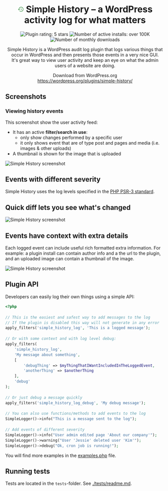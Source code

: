 <h1 align="center">
  <img width="20" height="20" src="https://raw.githubusercontent.com/bonny/WordPress-Simple-History/master/.wordpress-org/icon.svg" alt="">
  Simple History
  – a WordPress activity log for what matters
</h1>

<p align="center">
  <img src="https://img.shields.io/wordpress/plugin/r/simple-history.svg?style=for-the-badge" alt="Plugin rating: 5 stars" />
  <img src="https://img.shields.io/wordpress/plugin/installs/simple-history?style=for-the-badge" alt="Number of active installs: over 100K">
  <img src="https://img.shields.io/wordpress/plugin/dm/simple-history?style=for-the-badge" alt="Number of monthly downloads">
</p>

<p align="center">
  Simple History is a WordPress audit log plugin that logs various things that occur in WordPress and then presents those events in a very nice GUI.
  <br />
  It's great way to view user activity and keep an eye on what the admin users of a website are doing.
</p>

<p align="center">
  Download from WordPress.org
  <a href="https://wordpress.org/plugins/simple-history/">
    <br />
    https://wordpress.org/plugins/simple-history/
  </a>
</p>

## Screenshots

### Viewing history events

This screenshot show the user activity feed:

- It has an active **filter/search in use**:
  - only show changes performed by a specific user
  - it only shows event that are of type post and pages and media (i.e. images & other uploads)
- A thumbnail is shown for the image that is uploaded

![Simple History screenshot](https://ps.w.org/simple-history/assets/screenshot-1.png?rev=1)

## Events with different severity

Simple History uses the log levels specified in the [PHP PSR-3 standard](https://www.php-fig.org/psr/psr-3/).

## Quick diff lets you see what's changed

![Simple History screenshot](https://ps.w.org/simple-history/assets/screenshot-2.png?rev=1096689)

## Events have context with extra details

Each logged event can include useful rich formatted extra information. For example: a plugin install can contain author info and a the url to the plugin, and an uploaded image can contain a thumbnail of the image.

![Simple History screenshot](https://ps.w.org/simple-history/assets/screenshot-3.png?rev=1096689)

## Plugin API

Developers can easily log their own things using a simple API:

```php
<?php

// This is the easiest and safest way to add messages to the log
// If the plugin is disabled this way will not generate in any error
apply_filters('simple_history_log', 'This is a logged message');

// Or with some context and with log level debug:
apply_filters(
	'simple_history_log',
	'My message about something',
	[
		'debugThing' => $myThingThatIWantIncludedInTheLoggedEvent,
		'anotherThing' => $anotherThing
	],
	'debug'
);

// Or just debug a message quickly
apply_filters('simple_history_log_debug', 'My debug message');

// You can also use functions/methods to add events to the log
SimpleLogger()->info("This is a message sent to the log");

// Add events of different severity
SimpleLogger()->info("User admin edited page 'About our company'");
SimpleLogger()->warning("User 'Jessie' deleted user 'Kim'");
SimpleLogger()->debug("Ok, cron job is running!");
```

You will find more examples in the [examples.php](./examples/examples.php) file.

## Running tests

Tests are located in the `tests`-folder. See [./tests/readme.md](./tests/readme.md).
